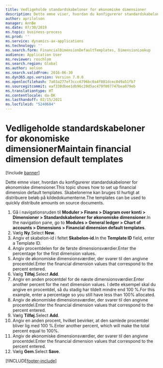 ```yaml
---
title: Vedligeholde standardskabeloner for økonomiske dimensioner
description: Dette emne viser, hvordan du konfigurerer standardskabeloner for økonomiske dimensioner.
author: aprilolson
manager: AnnBe
ms.date: 07/30/2019
ms.topic: business-process
ms.prod: ''
ms.service: dynamics-ax-applications
ms.technology: ''
ms.search.form: FinancialDimensionDefaultTemplates, DimensionLookup
audience: Application User
ms.reviewer: roschlom
ms.search.region: Global
ms.author: aolson
ms.search.validFrom: 2016-06-30
ms.dyn365.ops.version: Version 7.0.0
ms.openlocfilehash: 7a03a277ef3ccc6796bc0a4f081dcec0d9a51fb7
ms.sourcegitcommit: eaf330dbee1db96c20d5ac479f007747bea079eb
ms.translationtype: HT
ms.contentlocale: da-DK
ms.lasthandoff: 02/15/2021
ms.locfileid: "5240684"
---
```

# <a name="maintain-financial-dimension-default-templates"></a><span data-ttu-id="cb4b0-103">Vedligeholde standardskabeloner for økonomiske dimensioner</span><span class="sxs-lookup"><span data-stu-id="cb4b0-103">Maintain financial dimension default templates</span></span>

[!include [banner](../../includes/banner.md)]

<span data-ttu-id="cb4b0-104">Dette emne viser, hvordan du konfigurerer standardskabeloner for økonomiske dimensioner.</span><span class="sxs-lookup"><span data-stu-id="cb4b0-104">This topic shows how to set up financial dimension default templates.</span></span> <span data-ttu-id="cb4b0-105">Skabelonerne kan bruges til hurtigt at distribuere beløb på kildedokumenterne.</span><span class="sxs-lookup"><span data-stu-id="cb4b0-105">The templates can be used to quickly distribute amounts on source documents.</span></span>

1. <span data-ttu-id="cb4b0-106">Gå i navigationsruden til **Moduler > Finans > Diagram over konti > Dimensioner > Standardskabeloner for økonomiske dimensioner**.</span><span class="sxs-lookup"><span data-stu-id="cb4b0-106">In the navigation pane, go to **Modules > General ledger > Chart of accounts > Dimensions > Financial dimension default templates**.</span></span>
2. <span data-ttu-id="cb4b0-107">Vælg **Ny**.</span><span class="sxs-lookup"><span data-stu-id="cb4b0-107">Select **New**.</span></span>
3. <span data-ttu-id="cb4b0-108">Angiv et skabelon-id i feltet **Skabelon-id**.</span><span class="sxs-lookup"><span data-stu-id="cb4b0-108">In the **Template ID** field, enter a Template ID.</span></span>
4. <span data-ttu-id="cb4b0-109">Angiv procentdelen for de første dimensionsværdier.</span><span class="sxs-lookup"><span data-stu-id="cb4b0-109">Enter the percentage for the first dimension values.</span></span>
5. <span data-ttu-id="cb4b0-110">Angiv de økonomiske dimensionsværdier, der svarer til den angivne procentdel.</span><span class="sxs-lookup"><span data-stu-id="cb4b0-110">Enter the financial dimension values that correspond to the percent entered.</span></span>
6. <span data-ttu-id="cb4b0-111">Vælg **Tilføj**.</span><span class="sxs-lookup"><span data-stu-id="cb4b0-111">Select **Add**.</span></span>
7. <span data-ttu-id="cb4b0-112">Angiv en anden procentdel for de næste dimensionsværdier.</span><span class="sxs-lookup"><span data-stu-id="cb4b0-112">Enter another percent for the next dimension values.</span></span> <span data-ttu-id="cb4b0-113">I dette eksempel skal du angive en procentdel, så du stadig har tildelt mindre end 100 %.</span><span class="sxs-lookup"><span data-stu-id="cb4b0-113">For this example, enter a percentage so you still have less than 100% allocated.</span></span> 
8. <span data-ttu-id="cb4b0-114">Angiv de økonomiske dimensionsværdier, der svarer til den angivne procentdel.</span><span class="sxs-lookup"><span data-stu-id="cb4b0-114">Enter the financial dimension values that correspond to the percent entered.</span></span>
9. <span data-ttu-id="cb4b0-115">Vælg **Tilføj**.</span><span class="sxs-lookup"><span data-stu-id="cb4b0-115">Select **Add**.</span></span>
10. <span data-ttu-id="cb4b0-116">Angiv en anden procent, hvilket bevirker, at den samlede procentdel bliver lig med 100 %.</span><span class="sxs-lookup"><span data-stu-id="cb4b0-116">Enter another percent, which will make the total percent equal to 100%.</span></span>
11. <span data-ttu-id="cb4b0-117">Angiv de økonomiske dimensionsværdier, der svarer til den angivne procentdel.</span><span class="sxs-lookup"><span data-stu-id="cb4b0-117">Enter the financial dimension values that correspond to the percent entered.</span></span>
12. <span data-ttu-id="cb4b0-118">Vælg **Gem**.</span><span class="sxs-lookup"><span data-stu-id="cb4b0-118">Select **Save**.</span></span>



[!INCLUDE[footer-include](../../../includes/footer-banner.md)]